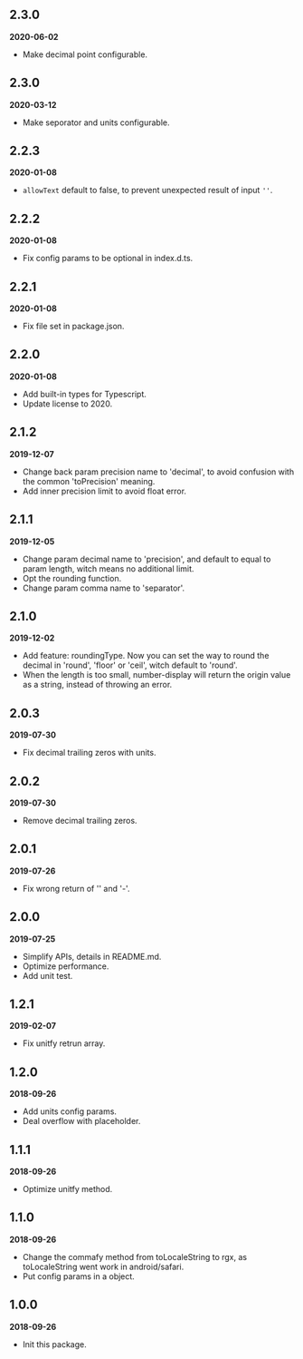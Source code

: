 ## 2.3.0

**2020-06-02**

- Make decimal point configurable.

## 2.3.0

**2020-03-12**

- Make seporator and units configurable.

## 2.2.3

**2020-01-08**

- `allowText` default to false, to prevent unexpected result of input `''`.

## 2.2.2

**2020-01-08**

- Fix config params to be optional in index.d.ts.

## 2.2.1

**2020-01-08**

- Fix file set in package.json.

## 2.2.0

**2020-01-08**

- Add built-in types for Typescript.
- Update license to 2020.

## 2.1.2

**2019-12-07**

- Change back param precision name to 'decimal', to avoid confusion with the common 'toPrecision' meaning.
- Add inner precision limit to avoid float error.

## 2.1.1

**2019-12-05**

- Change param decimal name to 'precision', and default to equal to param length, witch means no additional limit.
- Opt the rounding function.
- Change param comma name to 'separator'.

## 2.1.0

**2019-12-02**

- Add feature: roundingType. Now you can set the way to round the decimal in 'round', 'floor' or 'ceil', witch default to 'round'.
- When the length is too small, number-display will return the origin value as a string, instead of throwing an error.

## 2.0.3

**2019-07-30**

- Fix decimal trailing zeros with units.

## 2.0.2

**2019-07-30**

- Remove decimal trailing zeros.

## 2.0.1

**2019-07-26**

- Fix wrong return of '' and '-'.

## 2.0.0

**2019-07-25**

- Simplify APIs, details in README.md.
- Optimize performance.
- Add unit test.

## 1.2.1

**2019-02-07**

- Fix unitfy retrun array.

## 1.2.0

**2018-09-26**

- Add units config params.
- Deal overflow with placeholder.

## 1.1.1

**2018-09-26**

- Optimize unitfy method.

## 1.1.0

**2018-09-26**

- Change the commafy method from toLocaleString to rgx, as toLocaleString went work in android/safari.
- Put config params in a object.

## 1.0.0

**2018-09-26**

* Init this package.
